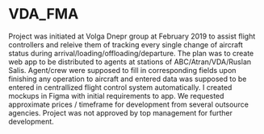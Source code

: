 # VDA_FMA
Project was initiated at Volga Dnepr group at February 2019 to assist flight controllers and releive them of tracking every single change of aircraft status during arrival/loading/offloading/departure. 
The plan was to create web app to be distributed to agents at stations of ABC/Atran/VDA/Ruslan Salis.
Agent/crew were supposed to fill in corresponding fields upon finishing any operation to aircraft and entered data was supposed to be entered in centrallized flight control system automatically.
I created mockups in Figma with initial requirements to app.
We requested approximate prices / timeframe for development from several outsource agencies.
Project was not approved by top management for further development.
